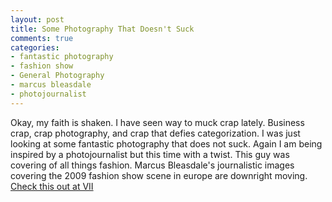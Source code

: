 ```yaml
---
layout: post
title: Some Photography That Doesn't Suck
comments: true
categories:
- fantastic photography
- fashion show
- General Photography
- marcus bleasdale
- photojournalist
---
```

Okay, my faith is shaken. I have seen way to muck crap lately. Business crap, crap photography, and crap that defies categorization. I was just looking at some fantastic photography that does not suck. Again I am being inspired by a photojournalist but this time with a twist. This guy was covering of all things fashion. Marcus Bleasdale's journalistic images covering the 2009 fashion show scene in europe are downright moving. <a href="http://www.viiphoto.com/showstory.php?nID=1001">Check this out at VII</a>